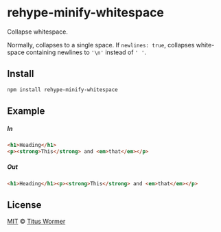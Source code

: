<!--This file is generated by `build-packages.js`-->

# rehype-minify-whitespace

Collapse whitespace.

Normally, collapses to a single space.  If `newlines: true`,
collapses white-space containing newlines to `'\n'` instead
of `' '`.

## Install

```sh
npm install rehype-minify-whitespace
```

## Example

##### In

```html
<h1>Heading</h1>
<p><strong>This</strong> and <em>that</em></p>
```

##### Out

```html
<h1>Heading</h1><p><strong>This</strong> and <em>that</em></p>
```

## License

[MIT](https://github.com/rehypejs/rehype-minify/blob/master/license) © [Titus Wormer](http://wooorm.com)
